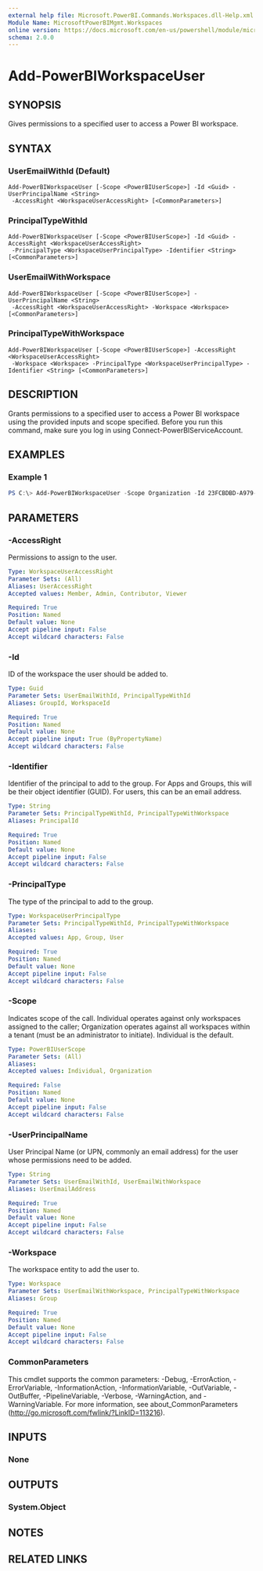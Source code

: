 ```yaml
---
external help file: Microsoft.PowerBI.Commands.Workspaces.dll-Help.xml
Module Name: MicrosoftPowerBIMgmt.Workspaces
online version: https://docs.microsoft.com/en-us/powershell/module/microsoftpowerbimgmt.workspaces/add-powerbiworkspaceuser?view=powerbi-ps
schema: 2.0.0
---
```


# Add-PowerBIWorkspaceUser

## SYNOPSIS
Gives permissions to a specified user to access a Power BI workspace.

## SYNTAX

### UserEmailWithId (Default)
```
Add-PowerBIWorkspaceUser [-Scope <PowerBIUserScope>] -Id <Guid> -UserPrincipalName <String>
 -AccessRight <WorkspaceUserAccessRight> [<CommonParameters>]
```

### PrincipalTypeWithId
```
Add-PowerBIWorkspaceUser [-Scope <PowerBIUserScope>] -Id <Guid> -AccessRight <WorkspaceUserAccessRight>
 -PrincipalType <WorkspaceUserPrincipalType> -Identifier <String> [<CommonParameters>]
```

### UserEmailWithWorkspace
```
Add-PowerBIWorkspaceUser [-Scope <PowerBIUserScope>] -UserPrincipalName <String>
 -AccessRight <WorkspaceUserAccessRight> -Workspace <Workspace> [<CommonParameters>]
```

### PrincipalTypeWithWorkspace
```
Add-PowerBIWorkspaceUser [-Scope <PowerBIUserScope>] -AccessRight <WorkspaceUserAccessRight>
 -Workspace <Workspace> -PrincipalType <WorkspaceUserPrincipalType> -Identifier <String> [<CommonParameters>]
```

## DESCRIPTION
Grants permissions to a specified user to access a Power BI workspace using the provided inputs and scope specified.
Before you run this command, make sure you log in using Connect-PowerBIServiceAccount.

## EXAMPLES

### Example 1
```powershell
PS C:\> Add-PowerBIWorkspaceUser -Scope Organization -Id 23FCBDBD-A979-45D8-B1C8-6D21E0F4BE50 -UserEmailAddress john@contoso.com -AccessRight Admin
```

## PARAMETERS

### -AccessRight
Permissions to assign to the user.

```yaml
Type: WorkspaceUserAccessRight
Parameter Sets: (All)
Aliases: UserAccessRight
Accepted values: Member, Admin, Contributor, Viewer

Required: True
Position: Named
Default value: None
Accept pipeline input: False
Accept wildcard characters: False
```

### -Id
ID of the workspace the user should be added to.

```yaml
Type: Guid
Parameter Sets: UserEmailWithId, PrincipalTypeWithId
Aliases: GroupId, WorkspaceId

Required: True
Position: Named
Default value: None
Accept pipeline input: True (ByPropertyName)
Accept wildcard characters: False
```

### -Identifier
Identifier of the principal to add to the group. For Apps and Groups, this will be their object identifier (GUID). For users, this can be an email address.

```yaml
Type: String
Parameter Sets: PrincipalTypeWithId, PrincipalTypeWithWorkspace
Aliases: PrincipalId

Required: True
Position: Named
Default value: None
Accept pipeline input: False
Accept wildcard characters: False
```

### -PrincipalType
The type of the principal to add to the group.

```yaml
Type: WorkspaceUserPrincipalType
Parameter Sets: PrincipalTypeWithId, PrincipalTypeWithWorkspace
Aliases:
Accepted values: App, Group, User

Required: True
Position: Named
Default value: None
Accept pipeline input: False
Accept wildcard characters: False
```

### -Scope
Indicates scope of the call. Individual operates against only workspaces assigned to the caller; Organization operates against all workspaces within a tenant (must be an administrator to initiate). Individual is the default.

```yaml
Type: PowerBIUserScope
Parameter Sets: (All)
Aliases:
Accepted values: Individual, Organization

Required: False
Position: Named
Default value: None
Accept pipeline input: False
Accept wildcard characters: False
```

### -UserPrincipalName
User Principal Name (or UPN, commonly an email address) for the user whose permissions need to be added.

```yaml
Type: String
Parameter Sets: UserEmailWithId, UserEmailWithWorkspace
Aliases: UserEmailAddress

Required: True
Position: Named
Default value: None
Accept pipeline input: False
Accept wildcard characters: False
```

### -Workspace
The workspace entity to add the user to.

```yaml
Type: Workspace
Parameter Sets: UserEmailWithWorkspace, PrincipalTypeWithWorkspace
Aliases: Group

Required: True
Position: Named
Default value: None
Accept pipeline input: False
Accept wildcard characters: False
```

### CommonParameters
This cmdlet supports the common parameters: -Debug, -ErrorAction, -ErrorVariable, -InformationAction, -InformationVariable, -OutVariable, -OutBuffer, -PipelineVariable, -Verbose, -WarningAction, and -WarningVariable. For more information, see about_CommonParameters (http://go.microsoft.com/fwlink/?LinkID=113216).

## INPUTS

### None

## OUTPUTS

### System.Object

## NOTES

## RELATED LINKS
